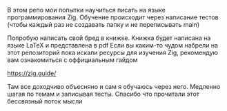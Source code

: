 В этом репо мои попытки научиться писать на языке программирования Zig.
Обучение происходит через написание тестов (чтобы каждый раз не создавать папку и не переписывать main)

Попробую написать свой бред в книжке. Книжка будет написана на языке LaTeX и представлена в pdf
Если вы каким-то чудом набрели на этот репозиторий пока искали ресурсы для изучения Zig, рекомендую вам ознакомиться
с оффициальным гайдом

https://zig.guide/

Там все доходчиво объесняно и сам я обучаюсь через него. Медленно шагая по темам и записывая тесты.
Спасибо что прочитали этот бессвязный поток мысли
